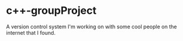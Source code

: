 # c++-groupProject

A version control system I'm working on with some cool people on the internet that I found.

